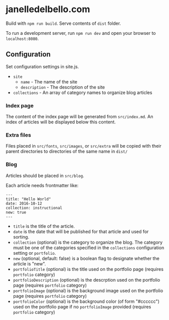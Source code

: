 # janelledelbello.com

Build with `npm run build`. Serve contents of `dist` folder.

To run a development server, run `npm run dev` and open your browser to `localhost:8080`.

## Configuration

Set configuration settings in site.js.

* `site`
    * `name` - The name of the site
    * `description` - The description of the site 
* `collections` - An array of category names to organize blog articles

### Index page

The content of the index page will be generated from `src/index.md`. An index of articles will be displayed below
this content.

### Extra files

Files placed in `src/fonts`, `src/images`, or `src/extra` will be copied with their parent directories to directories
 of the same name in `dist/`

### Blog

Articles should be placed in `src/blog`. 

Each article needs frontmatter like:

    ---
    title: "Hello World"
    date: 2016-10-12
    collection: instructional
    new: true
    ---

* `title` is the title of the article.
* `date` is the date that will be published for that article and used for sorting.
* `collection` (optional) is the category to organize the blog. The category must be one of the categories specified 
in the `collections` configuration setting or `portfolio`.
* `new` (optional, default: false) is a boolean flag to designate whether the article is "new".
* `portfolioTitle` (optional) is the title used on the portfolio page (requires `portfolio` category)
* `portfolioDescription` (optional) is the descrption used on the portfolio page (requires `portfolio` category)
* `portfolioImage` (optional) is the background image used on the portfolio page (requires `portfolio` category)
* `portfolioColor` (optional) is the background color (of form "#cccccc") used on the portfolio page if no 
`portfolioImage` 
provided 
(requires `portfolio` category)

